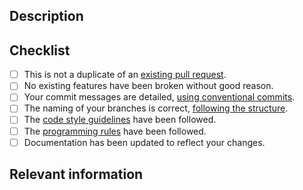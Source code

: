 ## Description

<!-- Provide details about your pull request and what it adds, fixes, or changes. -->

## Checklist

<!-- Check the parameters that you complete in your PR -->

-   [ ] This is not a duplicate of an [existing pull request][1].
-   [ ] No existing features have been broken without good reason.
-   [ ] Your commit messages are detailed, [using conventional commits][2].
-   [ ] The naming of your branches is correct, [following the structure][3].
-   [ ] The [code style guidelines][4] have been followed.
-   [ ] The [programming rules][5] have been followed.
-   [ ] Documentation has been updated to reflect your changes.

## Relevant information

<!-- Provide any other important details below. You can explain why you had to break a commit for the functionality, or other important things.-->

[1]: https://github.com/JuanDZM2105/migrapp-api/pulls
[2]: https://dev.azure.com/asrodriguo/CosmoHosting%20Temp/_wiki/wikis/CosmoHosting-Temp.wiki/10/Development-Workflow?anchor=commit-guidelines
[3]: https://dev.azure.com/asrodriguo/CosmoHosting%20Temp/_wiki/wikis/CosmoHosting-Temp.wiki/10/Development-Workflow?anchor=branch-guidelines
[4]: https://dev.azure.com/asrodriguo/CosmoHosting%20Temp/_wiki/wikis/CosmoHosting-Temp.wiki/11/Style-Guidelines
[5]: https://dev.azure.com/asrodriguo/CosmoHosting%20Temp/_wiki/wikis/CosmoHosting-Temp.wiki/7/Rules-and-Programming-Style